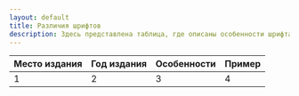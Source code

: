 ```yaml
---
layout: default
title: Различия шрифтов
description: Здесь представлена таблица, где описаны особенности шрифта некоторых изданий.
---
```


| Место издания | Год издания | Особенности | Пример |
|---------------|-------------|-------------|--------|
|1              |2            |3            |4       |

